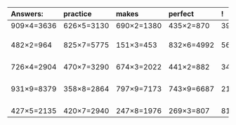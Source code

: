 | Answers: | practice | makes | perfect | ! |
| :--- | :--- | :--- | :--- | :--- |
| 909×4=3636 | 626×5=3130 | 690×2=1380 | 435×2=870 | 392×7=2744 | 
|   |   |   |   |   | 
|   |   |   |   |   | 
|   |   |   |   |   | 
| 482×2=964 | 825×7=5775 | 151×3=453 | 832×6=4992 | 563×6=3378 | 
|   |   |   |   |   | 
|   |   |   |   |   | 
|   |   |   |   |   | 
|   |   |   |   |   | 
| 726×4=2904 | 470×7=3290 | 674×3=2022 | 441×2=882 | 341×9=3069 | 
|   |   |   |   |   | 
|   |   |   |   |   | 
|   |   |   |   |   | 
|   |   |   |   |   | 
| 931×9=8379 | 358×8=2864 | 797×9=7173 | 743×9=6687 | 217×6=1302 | 
|   |   |   |   |   | 
|   |   |   |   |   | 
|   |   |   |   |   | 
|   |   |   |   |   | 
| 427×5=2135 | 420×7=2940 | 247×8=1976 | 269×3=807 | 810×5=4050 | 
